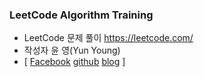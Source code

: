 ### LeetCode Algorithm Training


- LeetCode 문제 풀이 https://leetcode.com/
- 작성자 윤 영(Yun Young)
- [ [Facebook](https://www.facebook.com/yoon.young.585) [github](https://github.com/yunyoung1819) [blog](https://yunyoung1819.tistory.com/) ]  

